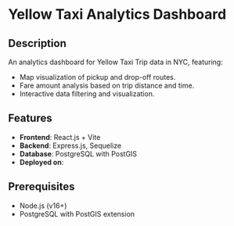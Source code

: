# Yellow Taxi Analytics Dashboard

## Description
An analytics dashboard for Yellow Taxi Trip data in NYC, featuring:
- Map visualization of pickup and drop-off routes.
- Fare amount analysis based on trip distance and time.
- Interactive data filtering and visualization.

## Features
- **Frontend**: React.js + Vite
- **Backend**: Express.js, Sequelize
- **Database**: PostgreSQL with PostGIS
- **Deployed on**: 

## Prerequisites
- Node.js (v16+)
- PostgreSQL with PostGIS extension
